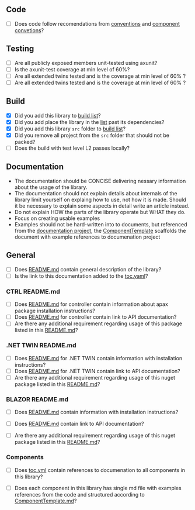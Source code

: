 ## Code

- [ ] Does code follow recomendations from [conventions](../../docfx/articles/guidelines/Conventions.md) and [component convetions](../../docfx/articles/guidelines/components.md.md)?


## Testing

- [ ] Are all publicly exposed members unit-tested using axunit?
- [ ] Is the axunit-test coverage at min level of 60%?
- [ ] Are all extended twins tested and is the coverage at min level of 60% ?
- [ ] Are all extended twins tested and is the coverage at min level of 60% ?

## Build

- [x] Did you add this library to [build list](../../cake/BuildContext.cs#Libraries)?
- [x] Did you add place the library in the [list](../../cake/BuildContext.cs#Libraries) past its dependencies?
- [x] Did you add this library `src` folder to  [build list](../../src/AXOpen-packable-only.proj)?
- [x] Did you remove all project from the `src` folder that should not be packed? 
- [ ] Does the build with test level L2 passes locally? 

## Documentation

- The documentation should be CONCISE delivering nessary information about the usage of the library. 
- The documentation should not explain details about internals of the library limit yourself on explaing how to use, not how it is made. Should it be necessary to explain some aspects in detail write an article instead.
- Do not explain HOW the parts of the library operate but WHAT they do.
- Focus on creating usable examples
- Examples should not be hard-written into to documents, but referenced from the [documentation project](app), the [ComponentTemplate](docs/ComponentTemplate.md) scaffolds the document with example references to documenation project

## General
- [ ] Does [README.md](./docs/README.md) contain general description of the library?
- [ ] Is the link to this documentation added to the [toc.yaml](../../docfx/components/toc.yml)?

### CTRL README.md
- [ ] Does [README.md](./ctrl/README.md) for controller contain information about apax package installation instructions?
- [ ] Does [README.md](./ctrl/README.md) for controller contain link to API documentation?
- [ ] Are there any additional requirement regarding usage of this package listed in this [README.md](./ctrl/README.md)?

### .NET TWIN README.md
- [ ] Does [README.md](./src/AXOpen.Components.Festo.Drives/README.md) for .NET TWIN contain information with installation instructions?
- [ ] Does [README.md](./src/AXOpen.Components.Festo.Drives/README.md) for .NET TWIN contain link to API documentation?
- [ ] Are there any additional requirement regarding usage of this nuget package listed in this [README.md](./src/AXOpen.Components.Festo.Drives/README.md)?

### BLAZOR README.md
- [ ] Does [README.md](./src/AXOpen.Components.Festo.Drives.blazor/README.md) contain information with installation instructions?
- [ ] Does [README.md](./src/AXOpen.Components.Festo.Drives.blazor/README.md) contain link to API documentation?
- [ ] Are there any additional requirement regarding usage of this nuget package listed in this [README.md](./src/AXOpen.Components.Festo.Drives/README.md)?


### Components

- [ ] Does [toc.yml](./docs/toc.yml) contain references to documenation to all components in this library?
- [ ] Does each component in this library has single md file with examples references from the code and structured according to [ComponentTemplate.md](./docs/ComponentTemplate.md)?

